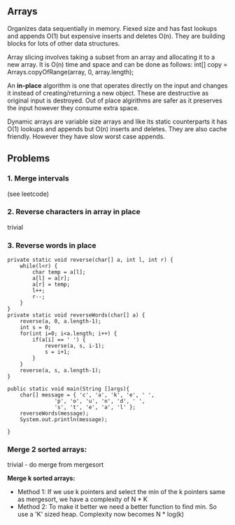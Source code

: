 
## Arrays

Organizes data sequentially in memory. Fiexed size and has fast lookups and appends O(1) but expensive inserts and deletes O(n). They are building blocks for lots of other data structures.

Array slicing involves taking a subset from an array and allocating it to a new array. It is O(n) time and space and can be done as follows: int[] copy = Arrays.copyOfRange(array, 0, array.length);

An **in-place** algorithm is one that operates directly on the input and changes it instead of creating/returning a new object. These are destructive as original input is destroyed. Out of place algirithms are safer as it preserves the input however they consume extra space.

Dynamic arrays are variable size arrays and like its static counterparts it has O(1) lookups and appends but O(n) inserts and deletes. They are also cache friendly. However they have slow worst case appends.

## Problems

### 1. Merge intervals 

(see leetcode)

### 2. Reverse characters in array in place

trivial

### 3. Reverse words in place

    private static void reverse(char[] a, int l, int r) {
        while(l<r) {
            char temp = a[l];
            a[l] = a[r];
            a[r] = temp;
            l++;
            r--;
        }
    }
    private static void reverseWords(char[] a) {
        reverse(a, 0, a.length-1);
        int s = 0;
        for(int i=0; i<a.length; i++) {
            if(a[i] == ' ') {
                reverse(a, s, i-1);
                s = i+1;
            }
        }
        reverse(a, s, a.length-1);
    }
    
    public static void main(String []args){
        char[] message = { 'c', 'a', 'k', 'e', ' ',
                   'p', 'o', 'u', 'n', 'd', ' ',
                   's', 't', 'e', 'a', 'l' };
        reverseWords(message);
        System.out.println(message);
        
    }

### Merge 2 sorted arrays:

trivial - do merge from mergesort

**Merge k sorted arrays:**
- Method 1: If we use k pointers and select the min of the k pointers same as mergesort, we have a complexity of N * K
- Method 2: To make it better we need a better function to find min. So use a 'K' sized heap. Complexity now becomes N * log(k)




  

